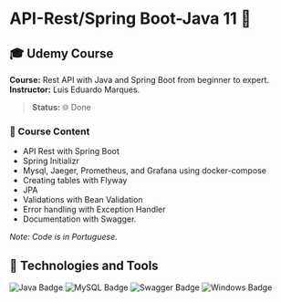 # API-Rest/Spring Boot-Java 11 🌱

## 🎓 Udemy Course
**Course:** Rest API with Java and Spring Boot from beginner to expert.  
**Instructor:** Luis Eduardo Marques.

> **Status:** 🌐 Done

### 📘 Course Content
- API Rest with Spring Boot
- Spring Initializr
- Mysql, Jaeger, Prometheus, and Grafana using docker-compose
- Creating tables with Flyway
- JPA
- Validations with Bean Validation
- Error handling with Exception Handler
- Documentation with Swagger.

_Note: Code is in Portuguese._

## 💼 Technologies and Tools
![Java Badge](https://img.shields.io/badge/-Java-007396?style=flat-square&logo=java&logoColor=white)
![MySQL Badge](https://img.shields.io/badge/-MySQL-4479A1?style=flat-square&logo=mysql&logoColor=white)
![Swagger Badge](https://img.shields.io/badge/-Swagger-85EA2D?style=flat-square&logo=swagger&logoColor=white)
![Windows Badge](https://img.shields.io/badge/-Windows-0078D6?style=flat-square&logo=windows&logoColor=white)

